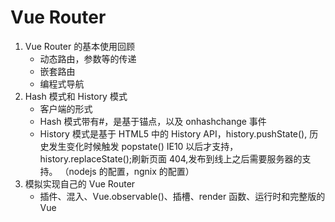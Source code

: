 # Vue Router

1. Vue Router 的基本使用回顾
   - 动态路由，参数等的传递
   - 嵌套路由
   - 编程式导航
2. Hash 模式和 History 模式
   - 客户端的形式
   - Hash 模式带有#，是基于锚点，以及 onhashchange 事件
   - History 模式是基于 HTML5 中的 History API，history.pushState(), 历史发生变化时候触发 popstate() IE10 以后才支持，history.replaceState();刷新页面 404,发布到线上之后需要服务器的支持。
     （nodejs 的配置，ngnix 的配置）
3. 模拟实现自己的 Vue Router
   - 插件、混入、Vue.observable()、插槽、render 函数、运行时和完整版的 Vue
